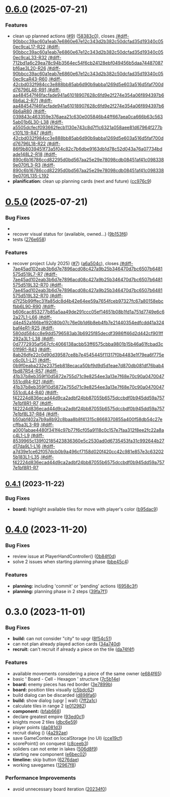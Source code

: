 # [0.6.0](https://github.com/manuartero/storming/compare/v0.5.0...v0.6.0) (2025-07-21)


### Features

* clean up planned actions ([#9](https://github.com/manuartero/storming/issues/9)) ([58383c0](https://github.com/manuartero/storming/commit/58383c0213ec6086ec98495167fa0d2e8430c15a)), closes [/#diff-90bbcc39ac60a1eab7e6860e67e12c343d2b382c50dcfad35d19340c050ec9caL17-R22](https://github.com///issues/diff-90bbcc39ac60a1eab7e6860e67e12c343d2b382c50dcfad35d19340c050ec9caL17-R22) [/#diff-90bbcc39ac60a1eab7e6860e67e12c343d2b382c50dcfad35d19340c050ec9caL33-R32](https://github.com///issues/diff-90bbcc39ac60a1eab7e6860e67e12c343d2b382c50dcfad35d19340c050ec9caL33-R32) [/#diff-712bd1a6c29ea78c94b3564ec54f6cb24128ebf049456b5daa74487087bf6ae3L20-R26](https://github.com///issues/diff-712bd1a6c29ea78c94b3564ec54f6cb24128ebf049456b5daa74487087bf6ae3L20-R26) [/#diff-90bbcc39ac60a1eab7e6860e67e12c343d2b382c50dcfad35d19340c050ec9caR43-R60](https://github.com///issues/diff-90bbcc39ac60a1eab7e6860e67e12c343d2b382c50dcfad35d19340c050ec9caR43-R60) [/#diff-42cbd032f984cc3e888bb85ab6d90b9abba1269d5e603a516d5faf700dd76796L48-R91](https://github.com///issues/diff-42cbd032f984cc3e888bb85ab6d90b9abba1269d5e603a516d5faf700dd76796L48-R91) [/#diff-aa484547f46facfade941a61018907628c6fd9e2f274e354a06f894397b66b6aL2-R71](https://github.com///issues/diff-aa484547f46facfade941a61018907628c6fd9e2f274e354a06f894397b66b6aL2-R71) [/#diff-aa484547f46facfade941a61018907628c6fd9e2f274e354a06f894397b66b6aR80](https://github.com///issues/diff-aa484547f46facfade941a61018907628c6fd9e2f274e354a06f894397b66b6aR80) [/#diff-039843c463359e376aea21c630e005846b44ff667aea0ca666b63c5635ab01b6L30-L38](https://github.com///issues/diff-039843c463359e376aea21c630e005846b44ff667aea0ca666b63c5635ab01b6L30-L38) [/#diff-a5505dcfecf093662fecb1130e743c8d7f1c6321a058aee81d67964f277bc101L19-R47](https://github.com///issues/diff-a5505dcfecf093662fecb1130e743c8d7f1c6321a058aee81d67964f277bc101L19-R47) [/#diff-42cbd032f984cc3e888bb85ab6d90b9abba1269d5e603a516d5faf700dd76796L18-R22](https://github.com///issues/diff-42cbd032f984cc3e888bb85ab6d90b9abba1269d5e603a516d5faf700dd76796L18-R22) [/#diff-86f9b8039451f73a5f04c82c7b6dbe9163db1d78c52d043a76a07734bdade148L2-R18](https://github.com///issues/diff-86f9b8039451f73a5f04c82c7b6dbe9163db1d78c52d043a76a07734bdade148L2-R18) [/#diff-890c6b16786ccd82295d0bd567aa25e29e78098cdb08451af41c0983389e070fL3-R3](https://github.com///issues/diff-890c6b16786ccd82295d0bd567aa25e29e78098cdb08451af41c0983389e070fL3-R3) [/#diff-890c6b16786ccd82295d0bd567aa25e29e78098cdb08451af41c0983389e070fL135-L192](https://github.com///issues/diff-890c6b16786ccd82295d0bd567aa25e29e78098cdb08451af41c0983389e070fL135-L192)
* **planification:** clean up planning cards (next and future) ([cc976c9](https://github.com/manuartero/storming/commit/cc976c96fe5fb0995f978b79047fc9d18163239f))

# [0.5.0](https://github.com/manuartero/storming/compare/v0.4.1...v0.5.0) (2025-07-21)


### Bug Fixes

* <Dialog /> ([92687f3](https://github.com/manuartero/storming/commit/92687f3f244cb8e79cb471d68cfb15ed703af932))
* recover visual status for <Tile /> (available, owned...) ([9b153f6](https://github.com/manuartero/storming/commit/9b153f68ab4912232c9db17c5218c818b21d9771))
* tests ([276e658](https://github.com/manuartero/storming/commit/276e65823cc9d915b01d6af953b4d24d757c0d7b))


### Features

* recover project (July 2025) ([#7](https://github.com/manuartero/storming/issues/7)) ([a6a504c](https://github.com/manuartero/storming/commit/a6a504c5f4fa34a3b08e45753a87ac0032bfcded)), closes [/#diff-7ae45ad102eab3b6d7e7896acd08c427a9b25b346470d7bc6507b6481575d519L7-R7](https://github.com///issues/diff-7ae45ad102eab3b6d7e7896acd08c427a9b25b346470d7bc6507b6481575d519L7-R7) [/#diff-7ae45ad102eab3b6d7e7896acd08c427a9b25b346470d7bc6507b6481575d519L32-R70](https://github.com///issues/diff-7ae45ad102eab3b6d7e7896acd08c427a9b25b346470d7bc6507b6481575d519L32-R70) [/#diff-7ae45ad102eab3b6d7e7896acd08c427a9b25b346470d7bc6507b6481575d519L32-R70](https://github.com///issues/diff-7ae45ad102eab3b6d7e7896acd08c427a9b25b346470d7bc6507b6481575d519L32-R70) [/#diff-d7f25b99ffec31fa85dc8d4b42e64ee59a7654fceb97327fc67a80158ebcfbb6L90-R90](https://github.com///issues/diff-d7f25b99ffec31fa85dc8d4b42e64ee59a7654fceb97327fc67a80158ebcfbb6L90-R90) [/#diff-b606cac853277b85a5aa49de291ccc05ef14651b08b1fd1a751d7749e6c62a27L1-L66](https://github.com///issues/diff-b606cac853277b85a5aa49de291ccc05ef14651b08b1fd1a751d7749e6c62a27L1-L66) [/#diff-d4e452a166be192080b07c76e0b1d6b8eb4fb7e21440354edfcdd41a324baf4eR1-R25](https://github.com///issues/diff-d4e452a166be192080b07c76e0b1d6b8eb4fb7e21440354edfcdd41a324baf4eR1-R25) [/#diff-580dd584cc8e9dd5796583ab3b6925f85decdf3986ff46d2d442cf901ff292a3L1-L38](https://github.com///issues/diff-580dd584cc8e9dd5796583ab3b6925f85decdf3986ff46d2d442cf901ff292a3L1-L38) [/#diff-0d7772935af567cfc4066138acbb53ff6575cbba9801b15b46a61fcbad3c01f9R1-R43](https://github.com///issues/diff-0d7772935af567cfc4066138acbb53ff6575cbba9801b15b46a61fcbad3c01f9R1-R43) [/#diff-8ab26dfe22c0d90d39587ce8b7e4545445f11317f0b4483e1f79ea6f775ec6c0L1-L21](https://github.com///issues/diff-8ab26dfe22c0d90d39587ce8b7e4545445f11317f0b4483e1f79ea6f775ec6c0L1-L21) [/#diff-0b9f0eaba232e2375eb818ecaca50bf9d9d5d1eae7d870db081df76bab4fbd87R54-R57](https://github.com///issues/diff-0b9f0eaba232e2375eb818ecaca50bf9d9d5d1eae7d870db081df76bab4fbd87R54-R57) [/#diff-41b37b8eb359f10d5872e755d71c9e8254ee3a13e7f68e70c90a0470047551cdR4-R21](https://github.com///issues/diff-41b37b8eb359f10d5872e755d71c9e8254ee3a13e7f68e70c90a0470047551cdR4-R21) [/#diff-41b37b8eb359f10d5872e755d71c9e8254ee3a13e7f68e70c90a0470047551cdL44-R40](https://github.com///issues/diff-41b37b8eb359f10d5872e755d71c9e8254ee3a13e7f68e70c90a0470047551cdL44-R40) [/#diff-f42224d836ecad44d9ca2adbf24bb87055b6575dccbdf0b945dd59a7577e1bf8R1-R7](https://github.com///issues/diff-f42224d836ecad44d9ca2adbf24bb87055b6575dccbdf0b945dd59a7577e1bf8R1-R7) [/#diff-f42224d836ecad44d9ca2adbf24bb87055b6575dccbdf0b945dd59a7577e1bf8L37-R84](https://github.com///issues/diff-f42224d836ecad44d9ca2adbf24bb87055b6575dccbdf0b945dd59a7577e1bf8L37-R84) [/#diff-b50abf402a7b9a8b92c8baa8b8f41315c8668370855a400f58db54c27ecffba3L3-R9](https://github.com///issues/diff-b50abf402a7b9a8b92c8baa8b8f41315c8668370855a400f58db54c27ecffba3L3-R9) [/#diff-a0001abae4480f341f4c97b77f6cf05a9118c0c157e7faa312f8ee2fc22a8ac4L1-L9](https://github.com///issues/diff-a0001abae4480f341f4c97b77f6cf05a9118c0c157e7faa312f8ee2fc22a8ac4L1-L9) [/#diff-8539965c139f02185423836360e5c2530ad0d6735453fa31c992644b27d17da9L1-L16](https://github.com///issues/diff-8539965c139f02185423836360e5c2530ad0d6735453fa31c992644b27d17da9L1-L16) [/#diff-a7d39e1ce62f057dcb0b9a496cf7158d020f420cc42c981e857e3c632025b183L1-L35](https://github.com///issues/diff-a7d39e1ce62f057dcb0b9a496cf7158d020f420cc42c981e857e3c632025b183L1-L35) [/#diff-f42224d836ecad44d9ca2adbf24bb87055b6575dccbdf0b945dd59a7577e1bf8R1-R7](https://github.com///issues/diff-f42224d836ecad44d9ca2adbf24bb87055b6575dccbdf0b945dd59a7577e1bf8R1-R7)

## [0.4.1](https://github.com/manuartero/storming/compare/v0.4.0...v0.4.1) (2023-11-22)


### Bug Fixes

* **board:** highlight available tiles for move with player's color ([b95dac9](https://github.com/manuartero/storming/commit/b95dac93938084d8e91e874ef92e27e8d46260f7))

# [0.4.0](https://github.com/manuartero/storming/compare/v0.3.0...v0.4.0) (2023-11-20)


### Bug Fixes

* review issue at PlayerHandController() ([0b84f0d](https://github.com/manuartero/storming/commit/0b84f0dc8726a359d0405ba00b0fbae1284f0582))
* solve 2 issues when starting planning phase ([bbe45c4](https://github.com/manuartero/storming/commit/bbe45c4a824382e8671600a174e5b4a7cad9e83a))


### Features

* **planning:** including 'commit' or 'pending' actions ([6958c3f](https://github.com/manuartero/storming/commit/6958c3f01c8bf091081ed4aa3612e668fea805cd))
* **planning:** planning phase in 2 steps ([39fa7f1](https://github.com/manuartero/storming/commit/39fa7f11cf7ba70f5e8a22b8341c68189a60303e))

# 0.3.0 (2023-11-01)


### Bug Fixes

* **build:** can not consider "city" to upgr ([8f54c51](https://github.com/manuartero/storming/commit/8f54c51df6e97a7e12649c813956025f84f501d6))
* can not plan already played action cards ([34a740d](https://github.com/manuartero/storming/commit/34a740d57cadf748869301d76675dbe0a266d846))
* **recruit:** can't recruit if already a piece on the tile ([da74f4f](https://github.com/manuartero/storming/commit/da74f4fe423de74e013f27e93fd56b57630f77e6))


### Features

* available movements considering a piece of the same owner ([e684f65](https://github.com/manuartero/storming/commit/e684f651015789a76d1e3fdefc3e3dbb936eb556))
* basic ' Board - Cell - Hexagon ' structure ([7c5b14e](https://github.com/manuartero/storming/commit/7c5b14e60ce8cfac111cb98419fc30b9481c4770))
* **board:** enemy pieces has red border ([3e7899b](https://github.com/manuartero/storming/commit/3e7899b0f52804edda51a70bde53d06a53f04e89))
* **board:** position tiles visually ([c5bdc62](https://github.com/manuartero/storming/commit/c5bdc6279ce75959f07670b618e28287fb7b0483))
* build dialog can be discarded ([d898fa6](https://github.com/manuartero/storming/commit/d898fa65f1ca2a5d315ccf0c2f7500741d7ad9bd))
* **build:** show dialog (upgr | wall) ([7ff2a1c](https://github.com/manuartero/storming/commit/7ff2a1c42097425d1cc09b5b94fa7dc5d52e007d))
* calculate tiles in range 2 ([e012982](https://github.com/manuartero/storming/commit/e012982e13f18484ee504bab47e83eac87a11346))
* **component:** <IconCard /> ([bfab668](https://github.com/manuartero/storming/commit/bfab668235a61fcd5aed10ba49f4a6d3edaf141e))
* declare greatest empire ([93ed0c1](https://github.com/manuartero/storming/commit/93ed0c1d8b225e4f86cc2d522da8fb9372923da5))
* knights move 2 tiles ([dbc6e59](https://github.com/manuartero/storming/commit/dbc6e59b74efab1a9f9187b2322ec8b7a8355de3))
* player points ([da081d3](https://github.com/manuartero/storming/commit/da081d392f0660dc7c20e6795ced3051d809b52e))
* recruit dialog (<RecruitDialog />) ([4a292ae](https://github.com/manuartero/storming/commit/4a292ae052ff97c6056fd54ddc8f941cb82e4c05))
* save GameContext on localStorage (no UI) ([cce19cf](https://github.com/manuartero/storming/commit/cce19cf04b6871505f1438ce554e689442a8f734))
* scorePoint() on conquest ([c8ceeb3](https://github.com/manuartero/storming/commit/c8ceeb396dcc78741bffad7a363491cef954c065))
* soliders can not enter in lakes ([506d8f9](https://github.com/manuartero/storming/commit/506d8f9b8a9d4bcb76b25fbc9a90b4e47ac77b63))
* starting new component <Piece /> ([e6bec02](https://github.com/manuartero/storming/commit/e6bec029139d5806c335b768a78bce676927aac2))
* **timeline:** skip button ([6276dae](https://github.com/manuartero/storming/commit/6276dae48e6bb223ffa9819130c841f1f83a49f0))
* working savegames ([12967f8](https://github.com/manuartero/storming/commit/12967f8c699f3c60bb34d23f6bc6d705af627959))


### Performance Improvements

* avoid unnecessary board iteration ([20234f0](https://github.com/manuartero/storming/commit/20234f09bceb0b87b6e95040d4b834792a866f4a))
